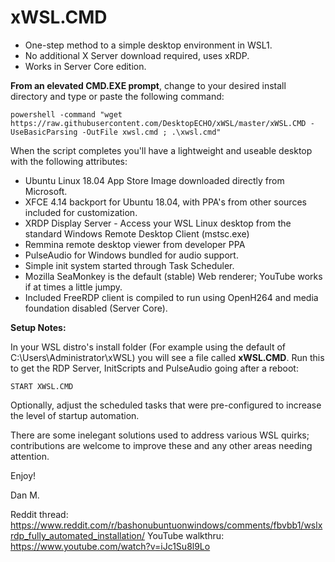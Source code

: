 # xWSL.CMD 

- One-step method to a simple desktop environment in WSL1.
- No additional X Server download required, uses xRDP.
- Works in Server Core edition.

**From an elevated CMD.EXE prompt**, change to your desired install directory and type or paste the following command:

```
powershell -command "wget https://raw.githubusercontent.com/DesktopECHO/xWSL/master/xWSL.CMD -UseBasicParsing -OutFile xwsl.cmd ; .\xwsl.cmd"
```

When the script completes you'll have a lightweight and useable desktop with the following attributes:

- Ubuntu Linux 18.04 App Store Image downloaded directly from Microsoft.  
- XFCE 4.14 backport for Ubuntu 18.04, with PPA's from other sources included for customization. 
- XRDP Display Server - Access your WSL Linux desktop from the standard Windows Remote Desktop Client (mstsc.exe)
- Remmina remote desktop viewer from developer PPA
- PulseAudio for Windows bundled for audio support.
- Simple init system started through Task Scheduler.
- Mozilla SeaMonkey is the default (stable) Web renderer; YouTube works if at times a little jumpy.     
- Included FreeRDP client is compiled to run using OpenH264 and media foundation disabled (Server Core). 

**Setup Notes:**

In your WSL distro's install folder (For example using the default of C:\Users\Administrator\xWSL) you will see a file called **xWSL.CMD**.  Run this to get the RDP Server, InitScripts and PulseAudio going after a reboot:
```
START XWSL.CMD
```
Optionally, adjust the scheduled tasks that were pre-configured to increase the level of startup automation.

There are some inelegant solutions used to address various WSL quirks; contributions are welcome to improve these and any other areas needing attention.

Enjoy!

Dan M.

Reddit thread: https://www.reddit.com/r/bashonubuntuonwindows/comments/fbvbb1/wslxrdp_fully_automated_installation/
YouTube walkthru: https://www.youtube.com/watch?v=iJc1Su8l9Lo
